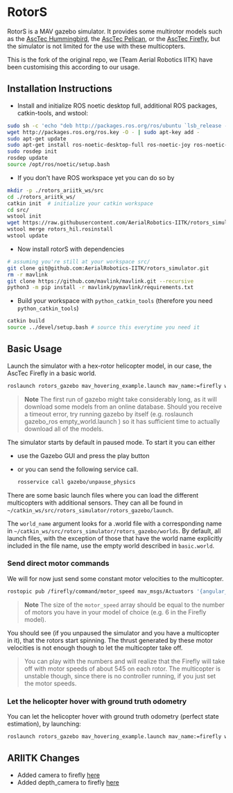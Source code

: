 # RotorS

RotorS is a MAV gazebo simulator.
It provides some multirotor models such as the [AscTec Hummingbird](http://www.asctec.de/en/uav-uas-drone-products/asctec-hummingbird/), the [AscTec Pelican](http://www.asctec.de/en/uav-uas-drone-products/asctec-pelican/), or the [AscTec Firefly](http://www.asctec.de/en/uav-uas-drone-products/asctec-firefly/), but the simulator is not limited for the use with these multicopters.

This is the fork of the original repo, we (Team Aerial Robotics IITK) have been customising this according to our usage.

## Installation Instructions

- Install and initialize ROS noetic desktop full, additional ROS packages, catkin-tools, and wstool:

 ```bash
 sudo sh -c 'echo "deb http://packages.ros.org/ros/ubuntu `lsb_release -sc` main" > /etc/apt/sources.list.d/ros-latest.list'
 wget http://packages.ros.org/ros.key -O - | sudo apt-key add -
 sudo apt-get update
 sudo apt-get install ros-noetic-desktop-full ros-noetic-joy ros-noetic-octomap-ros ros-noetic-mavlink python-wstool python-catkin-tools protobuf-compiler libgoogle-glog-dev ros-noetic-control-toolbox ros-noetic-mavros
 sudo rosdep init
 rosdep update
 source /opt/ros/noetic/setup.bash
 ```

- If you don't have ROS workspace yet you can do so by

 ```bash
 mkdir -p ./rotors_ariitk_ws/src
 cd ./rotors_ariitk_ws/
 catkin init  # initialize your catkin workspace
 cd src/
 wstool init
 wget https://raw.githubusercontent.com/AerialRobotics-IITK/rotors_simulator/base_2022/rotors_hil.rosinstall
 wstool merge rotors_hil.rosinstall
 wstool update
 ```

- Now install rotorS with dependencies

```bash
# assuming you're still at your workspace src/
git clone git@github.com:AerialRobotics-IITK/rotors_simulator.git
rm -r mavlink
git clone https://github.com/mavlink/mavlink.git --recursive
python3 -m pip install -r mavlink/pymavlink/requirements.txt
```

- Build your workspace with `python_catkin_tools` (therefore you need `python_catkin_tools`)

```bash
catkin build
source ../devel/setup.bash # source this everytime you need it
```

## Basic Usage

Launch the simulator with a hex-rotor helicopter model, in our case, the AscTec Firefly in a basic world.

```bash
roslaunch rotors_gazebo mav_hovering_example.launch mav_name:=firefly world_name:=basic
```

> **Note** The first run of gazebo might take considerably long, as it will download some models from an online database. Should you receive a timeout error, try running gazebo by itself (e.g. roslaunch gazebo_ros empty_world.launch ) so it has sufficient time to actually download all of the models.

The simulator starts by default in paused mode. To start it you can either

- use the Gazebo GUI and press the play button
- or you can send the following service call.

   ```bash
   rosservice call gazebo/unpause_physics
   ```

There are some basic launch files where you can load the different multicopters with additional sensors. They can all be found in `~/catkin_ws/src/rotors_simulator/rotors_gazebo/launch`.

The `world_name` argument looks for a .world file with a corresponding name in `~/catkin_ws/src/rotors_simulator/rotors_gazebo/worlds`. By default, all launch files, with the exception of those that have the world name explicitly included in the file name, use the empty world described in `basic.world`.

### Send direct motor commands

We will for now just send some constant motor velocities to the multicopter.

```bash
rostopic pub /firefly/command/motor_speed mav_msgs/Actuators '{angular_velocities: [100, 100, 100, 100, 100, 100]}'
```

> **Note** The size of the `motor_speed` array should be equal to the number of motors you have in your model of choice (e.g. 6 in the Firefly model).

You should see (if you unpaused the simulator and you have a multicopter in it), that the rotors start spinning. The thrust generated by these motor velocities is not enough though to let the multicopter take off.
> You can play with the numbers and will realize that the Firefly will take off with motor speeds of about 545 on each rotor. The multicopter is unstable though, since there is no controller running, if you just set the motor speeds.

### Let the helicopter hover with ground truth odometry

You can let the helicopter hover with ground truth odometry (perfect state estimation), by launching:

```bash
roslaunch rotors_gazebo mav_hovering_example.launch mav_name:=firefly world_name:=basic
```

## ARIITK Changes

- Added camera to firefly [here](./rotors_description/urdf/firefly.xacro)
- Added depth_camera to firefly [here](./rotors_description/urdf/firefly.xacro)
